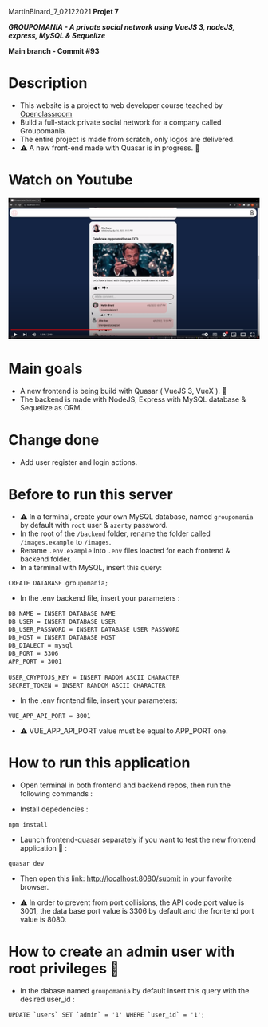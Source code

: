 MartinBinard_7_02122021
**Projet 7**

**_GROUPOMANIA - A private social network using VueJS 3, nodeJS, express, MySQL & Sequelize_**

**Main branch - Commit #93**

# Description

- This website is a project to web developer course teached by [Openclassroom](https://openclassrooms.com/en/paths/141-web-developer)
- Build a full-stack private social network for a company called Groupomania.
- The entire project is made from scratch, only logos are delivered.
- :warning: A new front-end made with Quasar is in progress. :construction:

# Watch on Youtube

[![groupomania screenshot](./groupomania_screenshot.png)](https://www.youtube.com/watch?v=3EP2cDBHx0U "Watch Groupomania on Youtube")

# Main goals

- A new frontend is being build with Quasar ( VueJS 3, VueX ). :construction:
- The backend is made with NodeJS, Express with MySQL database & Sequelize as ORM.

# Change done

- Add user register and login actions.

# Before to run this server

- :warning: In a terminal, create your own MySQL database, named `groupomania` by default with `root` user & `azerty` password.
- In the root of the `/backend` folder, rename the folder called `/images.example` to `/images`.
- Rename `.env.example` into `.env` files loacted for each frontend & backend folder.
- In a terminal with MySQL, insert this query:

```
CREATE DATABASE groupomania;
```

- In the .env backend file, insert your parameters :

```
DB_NAME = INSERT DATABASE NAME
DB_USER = INSERT DATABASE USER
DB_USER_PASSWORD = INSERT DATABASE USER PASSWORD
DB_HOST = INSERT DATABASE HOST
DB_DIALECT = mysql
DB_PORT = 3306
APP_PORT = 3001

USER_CRYPTOJS_KEY = INSERT RADOM ASCII CHARACTER
SECRET_TOKEN = INSERT RANDOM ASCII CHARACTER
```

- In the .env frontend file, insert your parameters:

```
VUE_APP_API_PORT = 3001
```

- :warning: VUE_APP_API_PORT value must be equal to APP_PORT one.

# How to run this application

- Open terminal in both frontend and backend repos, then run the following commands :

- Install depedencies :

```
npm install
```

- Launch frontend-quasar separately if you want to test the new frontend application :construction: :
```
quasar dev
```

- Then open this link: [http://localhost:8080/submit](http://localhost:8080/submit) in your favorite browser.

- :warning: In order to prevent from port collisions, the API code port value is 3001, the data base port value is 3306 by default and the frontend port value is 8080.

# How to create an admin user with root privileges :crown:

- In the dabase named `groupomania` by default insert this query with the desired user_id :

```
UPDATE `users` SET `admin` = '1' WHERE `user_id` = '1';
```
